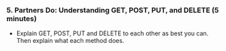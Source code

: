### 5. Partners Do: Understanding GET, POST, PUT, and DELETE (5 minutes)

* Explain GET, POST, PUT and DELETE to each other as best you can. Then explain what each method does.
